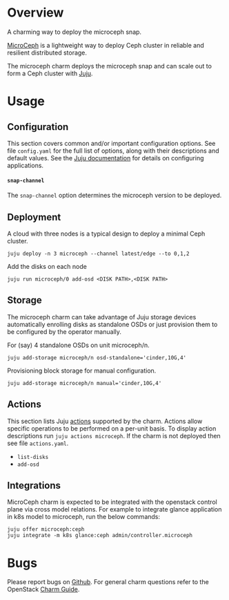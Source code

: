 <a href="https://charmhub.io/microceph">
    <img alt="" src="https://charmhub.io/microceph/badge.svg" />
</a>
<br>
<a href="https://charmhub.io/microceph">
  <img alt="" src="https://charmhub.io/static/images/badges/en/charmhub-black.svg" />
</a>

# Overview

A charming way to deploy the microceph snap.

[MicroCeph][microceph-snap] is a lightweight way to deploy Ceph cluster in
reliable and resilient distributed storage.

The microceph charm deploys the microceph snap and can scale out to form a
Ceph cluster with [Juju](https://juju.is/).

# Usage

## Configuration

This section covers common and/or important configuration options. See file
`config.yaml` for the full list of options, along with their descriptions and
default values. See the [Juju documentation][juju-docs-config-apps] for details
on configuring applications.

#### `snap-channel`

The `snap-channel` option determines the microceph version to be deployed.

## Deployment

A cloud with three nodes is a typical design to deploy a minimal Ceph cluster.

    juju deploy -n 3 microceph --channel latest/edge --to 0,1,2

Add the disks on each node

    juju run microceph/0 add-osd <DISK PATH>,<DISK PATH>

## Storage

The microceph charm can take advantage of Juju storage devices automatically
enrolling disks as standalone OSDs or just provision them to be configured by
the operator manually.

For (say) 4 standalone OSDs on unit microceph/n.

    juju add-storage microceph/n osd-standalone='cinder,10G,4'

Provisioning block storage for manual configuration.

    juju add-storage microceph/n manual='cinder,10G,4'

## Actions

This section lists Juju [actions][juju-docs-actions] supported by the charm.
Actions allow specific operations to be performed on a per-unit basis. To
display action descriptions run `juju actions microceph`. If the charm is not
deployed then see file `actions.yaml`.

* `list-disks`
* `add-osd`

## Integrations

MicroCeph charm is expected to be integrated with the openstack control plane
via cross model relations.
For example to integrate glance application in k8s model to microceph, run the
below commands:

    juju offer microceph:ceph
    juju integrate -m k8s glance:ceph admin/controller.microceph

# Bugs

Please report bugs on [Github][charm-microceph-issues].
For general charm questions refer to the OpenStack [Charm Guide][cg].

<!-- LINKS -->

[cg]: https://docs.openstack.org/charm-guide
[charm-microceph-issues]: https://github.com/openstack-charmers/charm-microceph/issues
[juju-docs-actions]: https://jaas.ai/docs/actions
[juju-docs-config-apps]: https://juju.is/docs/configuring-applications
[microceph-snap]: https://snapcraft.io/microceph

